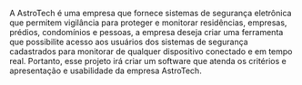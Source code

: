 A AstroTech é uma empresa que fornece sistemas de segurança eletrônica que permitem vigilância para proteger e monitorar residências, empresas, prédios, condomínios e pessoas,
a empresa deseja criar uma ferramenta que possibilite acesso aos usuários dos sistemas de segurança cadastrados para monitorar de qualquer dispositivo conectado e em tempo real.
Portanto, esse projeto irá criar um software que atenda os critérios e apresentação e usabilidade da empresa AstroTech.

